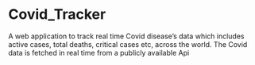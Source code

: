 # Covid_Tracker
A web application to track real time Covid disease’s data which includes active cases, total deaths, critical cases etc, across the world. 
The Covid data is fetched in real time from a publicly available Api
